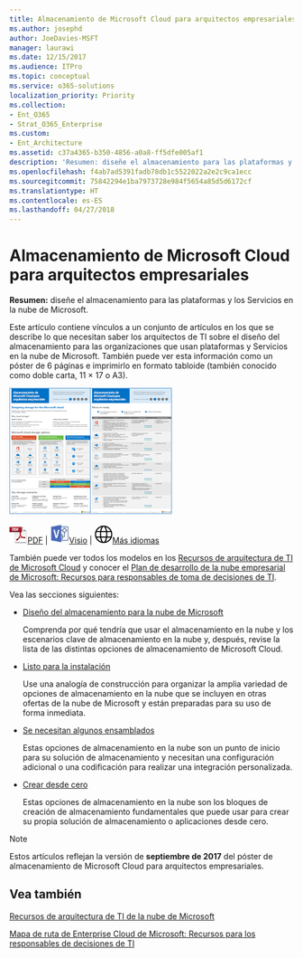 ```yaml
---
title: Almacenamiento de Microsoft Cloud para arquitectos empresariales
ms.author: josephd
author: JoeDavies-MSFT
manager: laurawi
ms.date: 12/15/2017
ms.audience: ITPro
ms.topic: conceptual
ms.service: o365-solutions
localization_priority: Priority
ms.collection:
- Ent_O365
- Strat_O365_Enterprise
ms.custom:
- Ent_Architecture
ms.assetid: c37a4365-b350-4856-a0a8-ff5dfe005af1
description: 'Resumen: diseñe el almacenamiento para las plataformas y los Servicios en la nube de Microsoft.'
ms.openlocfilehash: f4ab7ad5391fadb78db1c5522022a2e2c9ca1ecc
ms.sourcegitcommit: 75842294e1ba7973728e984f5654a85d5d6172cf
ms.translationtype: HT
ms.contentlocale: es-ES
ms.lasthandoff: 04/27/2018
---
```

# <a name="microsoft-cloud-storage-for-enterprise-architects"></a>Almacenamiento de Microsoft Cloud para arquitectos empresariales

 **Resumen:** diseñe el almacenamiento para las plataformas y los Servicios en la nube de Microsoft.
  
Este artículo contiene vínculos a un conjunto de artículos en los que se describe lo que necesitan saber los arquitectos de TI sobre el diseño del almacenamiento para las organizaciones que usan plataformas y Servicios en la nube de Microsoft. También puede ver esta información como un póster de 6 páginas e imprimirlo en formato tabloide (también conocido como doble carta, 11 × 17 o A3).
  
[![Imagen en miniatura del modelo de almacenamiento de Microsoft Cloud](images/0d4e2eb9-1109-4b3b-bf9e-2f3eff2e2cc4.png)  
](https://www.microsoft.com/download/details.aspx?id=49552)
  
![Archivo PDF](images/ITPro_Other_PDFicon.png)[PDF](https://go.microsoft.com/fwlink/p/?linkid=842079) | ![Archivo de Visio](images/ITPro_Other_VisioIcon.jpg)[Visio](https://go.microsoft.com/fwlink/p/?linkid=842080) | ![Ver una página con versiones en otros idiomas](images/e16c992d-b0f8-48ae-bf44-db7a9fcaab9e.png)[Más idiomas](https://www.microsoft.com/download/details.aspx?id=49552)
  
También puede ver todos los modelos en los [Recursos de arquitectura de TI de Microsoft Cloud](microsoft-cloud-it-architecture-resources.md) y conocer el [Plan de desarrollo de la nube empresarial de Microsoft: Recursos para responsables de toma de decisiones de TI](https://aka.ms/cloudarchitecture).
  
Vea las secciones siguientes:
  
- [Diseño del almacenamiento para la nube de Microsoft](designing-storage-for-the-microsoft-cloud.md)
    
    Comprenda por qué tendría que usar el almacenamiento en la nube y los escenarios clave de almacenamiento en la nube y, después, revise la lista de las distintas opciones de almacenamiento de Microsoft Cloud.
    
- [Listo para la instalación](move-in-ready.md)
    
    Use una analogía de construcción para organizar la amplia variedad de opciones de almacenamiento en la nube que se incluyen en otras ofertas de la nube de Microsoft y están preparadas para su uso de forma inmediata.
    
- [Se necesitan algunos ensamblados](some-assembly-required.md)
    
    Estas opciones de almacenamiento en la nube son un punto de inicio para su solución de almacenamiento y necesitan una configuración adicional o una codificación para realizar una integración personalizada.
    
- [Crear desde cero](build-from-the-ground-up.md)
    
    Estas opciones de almacenamiento en la nube son los bloques de creación de almacenamiento fundamentales que puede usar para crear su propia solución de almacenamiento o aplicaciones desde cero.
    
> [!NOTE]
> Estos artículos reflejan la versión de **septiembre de 2017** del póster de almacenamiento de Microsoft Cloud para arquitectos empresariales.
  
## <a name="see-also"></a>Vea también

[Recursos de arquitectura de TI de la nube de Microsoft](microsoft-cloud-it-architecture-resources.md)

[Mapa de ruta de Enterprise Cloud de Microsoft: Recursos para los responsables de decisiones de TI](https://sway.com/FJ2xsyWtkJc2taRD)



